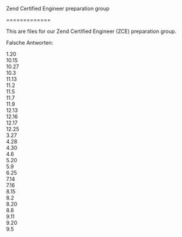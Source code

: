 Zend Certified Engineer preparation group

=============

This are files for our Zend Certified Engineer (ZCE) preparation group.

Falsche Antworten:

1.20<br>
10.15<br>
10.27<br>
10.3<br>
11.13<br>
11.2<br>
11.5<br>
11.7<br>
11.9<br>
12.13<br>
12.16<br>
12.17<br>
12.25<br>
3.27<br>
4.28<br>
4.30<br>
4.6<br>
5.20<br>
5.9<br>
6.25<br>
7.14<br>
7.16<br>
8.15<br>
8.2<br>
8.20<br>
8.8<br>
9.11<br>
9.20<br>
9.5<br>
